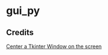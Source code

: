 # gui_py

## Credits

[Center a Tkinter Window on the screen](https://www.youtube.com/watch?v=TdTks2eSx3c)
